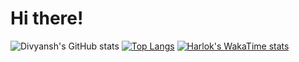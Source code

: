 # Hi there!
![Divyansh's GitHub stats](https://github-readme-stats.vercel.app/api?username=dpschauhan&show_icons=true&theme=dark)
[![Top Langs](https://github-readme-stats.vercel.app/api/top-langs/?username=dpschauhan&layout=donut&theme=dark)](https://github.com/dpschauhan/github-readme-stats)
[![Harlok's WakaTime stats](https://github-readme-stats.vercel.app/api/wakatime?username=dpschauhan)](https://github.com/dpschauhan/github-readme-stats)
